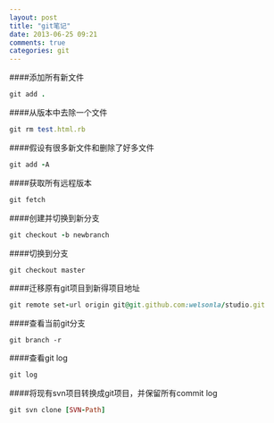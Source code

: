 ```yaml
---
layout: post
title: "git笔记"
date: 2013-06-25 09:21
comments: true
categories: git 
---
```


####添加所有新文件

```ruby
git add .
```

####从版本中去除一个文件
```ruby
git rm test.html.rb
```

####假设有很多新文件和删除了好多文件
```ruby
git add -A
```
####获取所有远程版本
```ruby
git fetch
```

####创建并切换到新分支
```ruby
git checkout -b newbranch
```

####切换到分支
```ruby
git checkout master
```

####迁移原有git项目到新得项目地址
```ruby
git remote set-url origin git@git.github.com:welsonla/studio.git
```

####查看当前git分支
```
git branch -r
```
####查看git log
```ruby
git log
```
####将现有svn项目转换成git项目，并保留所有commit log
```ruby
git svn clone [SVN-Path]
```
